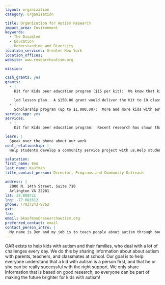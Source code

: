 ```yaml
---
layout: organization
category: organization

title: Organization for Autism Research
impact_area: Environment
keywords: 
  - The Disabled
  - Education
  - Understanding and Diversity
location_services: Greater New York
location_offices: 
website: www.researchautism.org

mission: 

cash_grants: yes
grants: 
  - |
    Kit for Kids peer education program ($15 per kit):  We know that kids with autism and other special needs are bullied three times more often than their peers at school.  This program helps students learn about their classmates with autism, in an effort to build more accepting and understanding school communities. Each kit includes 20 "What's up with Nick?" booklet, a poster, and a student-

    led lesson plan.  A $150.00 grant would deliver the Kit to 10 classrooms and help at least 200 students learn about autism.
  - |
    Scholarship program (up to $1,000.00):  More and more kids with autism go to college or vocational school after high school.  OAR offers one-year scholarships of $3,000.00 each.  A grant of $1,000.00 would support one-third of a college scholarship for someone with autism.
service_opp: yes
services: 
  - |
    Kit for Kids peer education program:  Recent research has shown that students with autism are three times more likely to be bullied at school, mainly because they seem "different" than everyone else.  The Kit for Kids provides tools (easy-to-read picture booklets, colorful classroom poster, student-led lesson plan) to help raise awareness and understanding of autism among students in elementary and middle school.  Students who want to help can request permission from their teachers to give an age-appropriate presentation about autism, using materials from the Kit for Kids.

learn: |
  Speak over the phone about our work
cont_relationship: |
  Help students develop a community service project with us,Help students tell local newspapers and media about their grant and/or project with us

salutation: 
first_name: Ben
last_name: Kaufman
title_contact_person: Director, Programs and Community Outreach

address: |
  2000 N. 14th Street, Suite 710  
  Arlington VA 22201
lat: 38.889721
lng: -77.081612
phone: (703)243-9762
ext: 
fax: 
email: bkaufman@researchautism.org
preferred_contact: email
contact_person_intro: |
  My name is Ben and my job is to teach people about autism through books, videos, and the internet.  I make sure that students, parents, and teachers know where to get the best information possible about how to support their family members and friends with autism.  I love working at OAR because we use the power of education to help people with autism every day!
---
```

OAR exists to help kids with autism and their families, who deal with a lot of challenges every day.  We do this by sharing information about about autism with parents, teachers, and classmates at school.  Our goal is to help everyone understand that a kid with autism is a person first, and that he or she can be really successful with the right support.  We only share information that is based on good research, so everyone can be part of making the future brighter for kids with autism!